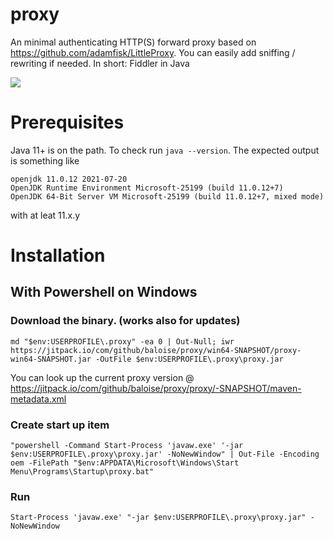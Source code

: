 # proxy
An minimal authenticating HTTP(S) forward proxy based on https://github.com/adamfisk/LittleProxy. You can easily add sniffing / rewriting if needed. In short: Fiddler in Java 

![](https://jitpack.io/v/baloise/proxy.svg)

# Prerequisites

Java 11+ is on the path. To check run `java --version`. The expected output is something like
```
openjdk 11.0.12 2021-07-20
OpenJDK Runtime Environment Microsoft-25199 (build 11.0.12+7)
OpenJDK 64-Bit Server VM Microsoft-25199 (build 11.0.12+7, mixed mode)
```
with at leat 11.x.y
 
# Installation

## With Powershell on Windows

### Download the binary. (works also for updates)

```
md "$env:USERPROFILE\.proxy" -ea 0 | Out-Null; iwr https://jitpack.io/com/github/baloise/proxy/win64-SNAPSHOT/proxy-win64-SNAPSHOT.jar -OutFile $env:USERPROFILE\.proxy\proxy.jar

```
You can look up the current proxy version @ https://jitpack.io/com/github/baloise/proxy/proxy/-SNAPSHOT/maven-metadata.xml

### Create start up item
```
"powershell -Command Start-Process 'javaw.exe' '-jar $env:USERPROFILE\.proxy\proxy.jar' -NoNewWindow" | Out-File -Encoding oem -FilePath "$env:APPDATA\Microsoft\Windows\Start Menu\Programs\Startup\proxy.bat"
```

### Run
```
Start-Process 'javaw.exe' "-jar $env:USERPROFILE\.proxy\proxy.jar" -NoNewWindow
```
